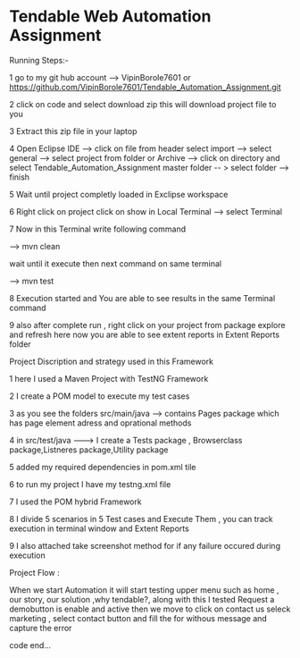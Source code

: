 # Tendable Web Automation Assignment

Running Steps:-

1 go to my git hub account --> VipinBorole7601 or https://github.com/VipinBorole7601/Tendable_Automation_Assignment.git

2 click on code and select download zip this will download project file to you

3 Extract this zip file in your laptop

4 Open Eclipse IDE --> click on file from header select import --> select general --> select project from folder or Archive --> click on directory and select Tendable_Automation_Assignment master folder -- > select folder --> finish

5 Wait until project completly loaded in Exclipse workspace

6 Right click on project click on show in Local Terminal --> select Terminal

7 Now in this Terminal write following command

--> mvn clean

wait until it execute then next command on same terminal

--> mvn test

8 Execution started and You are able to see results in the same Terminal command

9 also after complete run , right click on your project from package explore and refresh here now you are able to see extent reports in Extent Reports folder

Project Discription and strategy used in this Framework

1 here I used a Maven Project with TestNG Framework

2 I create a POM model to execute my test cases

3 as you see the folders src/main/java --> contains Pages package which has page element adress and oprational methods

4 in src/test/java ---> I create a Tests package , Browserclass package,Listneres package,Utility package

5 added my required dependencies in pom.xml tile

6 to run my project I have my testng.xml file

7 I used the POM hybrid Framework

8 I divide 5 scenarios in 5 Test cases and Execute Them , you can track execution in terminal window and Extent Reports

9 I also attached take screenshot method for if any failure occured during execution

Project Flow :

When we start Automation it will start testing upper menu such as home , our story, our solution ,why tendable?, along with this I tested Request a demobutton is enable and active then
we move to click on contact us seleck marketing , select contact button and fill the for withous message and capture the error

code end...
